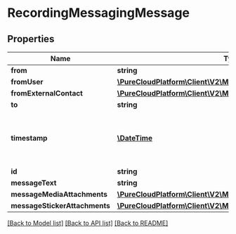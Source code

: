 # RecordingMessagingMessage

## Properties
Name | Type | Description | Notes
------------ | ------------- | ------------- | -------------
**from** | **string** |  | [optional] 
**fromUser** | [**\PureCloudPlatform\Client\V2\Model\User**](User.md) |  | [optional] 
**fromExternalContact** | [**\PureCloudPlatform\Client\V2\Model\ExternalContact**](ExternalContact.md) |  | [optional] 
**to** | **string** |  | [optional] 
**timestamp** | [**\DateTime**](\DateTime.md) | Date time is represented as an ISO-8601 string. For example: yyyy-MM-ddTHH:mm:ss.SSSZ | [optional] 
**id** | **string** |  | [optional] 
**messageText** | **string** |  | [optional] 
**messageMediaAttachments** | [**\PureCloudPlatform\Client\V2\Model\MessageMediaAttachment[]**](MessageMediaAttachment.md) |  | [optional] 
**messageStickerAttachments** | [**\PureCloudPlatform\Client\V2\Model\MessageStickerAttachment[]**](MessageStickerAttachment.md) |  | [optional] 

[[Back to Model list]](../README.md#documentation-for-models) [[Back to API list]](../README.md#documentation-for-api-endpoints) [[Back to README]](../README.md)


